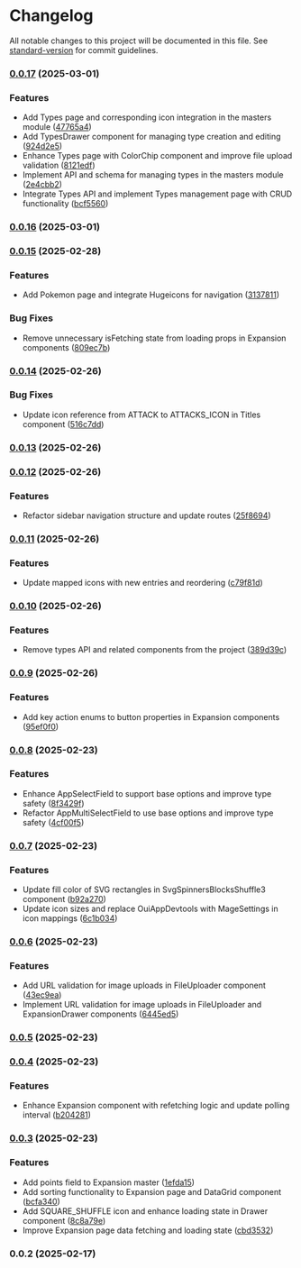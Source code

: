 # Changelog

All notable changes to this project will be documented in this file. See [standard-version](https://github.com/conventional-changelog/standard-version) for commit guidelines.

### [0.0.17](https://github.com/hishamktd/pokemon-cards/compare/v0.0.16...v0.0.17) (2025-03-01)


### Features

* Add Types page and corresponding icon integration in the masters module ([47765a4](https://github.com/hishamktd/pokemon-cards/commit/47765a479da76e6d86a57f2d03e2da3f69679360))
* Add TypesDrawer component for managing type creation and editing ([924d2e5](https://github.com/hishamktd/pokemon-cards/commit/924d2e543209c4c484debc4d22afbe8757812075))
* Enhance Types page with ColorChip component and improve file upload validation ([8121edf](https://github.com/hishamktd/pokemon-cards/commit/8121edf066569156854007d807fb32dbcd5db0fb))
* Implement API and schema for managing types in the masters module ([2e4cbb2](https://github.com/hishamktd/pokemon-cards/commit/2e4cbb210743535bc1cd7074edf469d209211f64))
* Integrate Types API and implement Types management page with CRUD functionality ([bcf5560](https://github.com/hishamktd/pokemon-cards/commit/bcf5560167622a4f2513edbabdb9ff0ef5bbff34))

### [0.0.16](https://github.com/hishamktd/pokemon-cards/compare/v0.0.15...v0.0.16) (2025-03-01)

### [0.0.15](https://github.com/hishamktd/pokemon-cards/compare/v0.0.14...v0.0.15) (2025-02-28)


### Features

* Add Pokemon page and integrate Hugeicons for navigation ([3137811](https://github.com/hishamktd/pokemon-cards/commit/31378112d0a93ad85217f01134ea9c5a201d3f8c))


### Bug Fixes

* Remove unnecessary isFetching state from loading props in Expansion components ([809ec7b](https://github.com/hishamktd/pokemon-cards/commit/809ec7bd6511fab609870f3e0bc7fa480ab2ff76))

### [0.0.14](https://github.com/hishamktd/pokemon-cards/compare/v0.0.13...v0.0.14) (2025-02-26)


### Bug Fixes

* Update icon reference from ATTACK to ATTACKS_ICON in Titles component ([516c7dd](https://github.com/hishamktd/pokemon-cards/commit/516c7dd84586c288d944c121133eb6dcd5579087))

### [0.0.13](https://github.com/hishamktd/pokemon-cards/compare/v0.0.12...v0.0.13) (2025-02-26)

### [0.0.12](https://github.com/hishamktd/pokemon-cards/compare/v0.0.11...v0.0.12) (2025-02-26)


### Features

* Refactor sidebar navigation structure and update routes ([25f8694](https://github.com/hishamktd/pokemon-cards/commit/25f8694128836d915f6cb52d2039e9aa995075cf))

### [0.0.11](https://github.com/hishamktd/pokemon-cards/compare/v0.0.10...v0.0.11) (2025-02-26)


### Features

* Update mapped icons with new entries and reordering ([c79f81d](https://github.com/hishamktd/pokemon-cards/commit/c79f81d2a236cf5eb7db053ac54958c796eecfea))

### [0.0.10](https://github.com/hishamktd/pokemon-cards/compare/v0.0.9...v0.0.10) (2025-02-26)


### Features

* Remove types API and related components from the project ([389d39c](https://github.com/hishamktd/pokemon-cards/commit/389d39c06049180a8eb954ca85231bc9eda26fba))

### [0.0.9](https://github.com/hishamktd/pokemon-cards/compare/v0.0.8...v0.0.9) (2025-02-26)


### Features

* Add key action enums to button properties in Expansion components ([95ef0f0](https://github.com/hishamktd/pokemon-cards/commit/95ef0f03c1f80f5bac625f8eb1814611946c28bc))

### [0.0.8](https://github.com/hishamktd/pokemon-cards/compare/v0.0.7...v0.0.8) (2025-02-23)


### Features

* Enhance AppSelectField to support base options and improve type safety ([8f3429f](https://github.com/hishamktd/pokemon-cards/commit/8f3429f4881aba84d8f8da0fd36ca8a4fb5719db))
* Refactor AppMultiSelectField to use base options and improve type safety ([4cf00f5](https://github.com/hishamktd/pokemon-cards/commit/4cf00f5c95870cb4fc035d9facde34c043ce826f))

### [0.0.7](https://github.com/hishamktd/pokemon-cards/compare/v0.0.6...v0.0.7) (2025-02-23)


### Features

* Update fill color of SVG rectangles in SvgSpinnersBlocksShuffle3 component ([b92a270](https://github.com/hishamktd/pokemon-cards/commit/b92a270953bf411e6a3880e9aa1f9b0edb812029))
* Update icon sizes and replace OuiAppDevtools with MageSettings in icon mappings ([6c1b034](https://github.com/hishamktd/pokemon-cards/commit/6c1b03418ee2ffbcfcf32d9405749adc17ec49db))

### [0.0.6](https://github.com/hishamktd/pokemon-cards/compare/v0.0.5...v0.0.6) (2025-02-23)


### Features

* Add URL validation for image uploads in FileUploader component ([43ec9ea](https://github.com/hishamktd/pokemon-cards/commit/43ec9eadb02b1518793755267108e22a32a2d68b))
* Implement URL validation for image uploads in FileUploader and ExpansionDrawer components ([6445ed5](https://github.com/hishamktd/pokemon-cards/commit/6445ed5f34d38a10d7ae63d8d65366b95238725e))

### [0.0.5](https://github.com/hishamktd/pokemon-cards/compare/v0.0.4...v0.0.5) (2025-02-23)

### [0.0.4](https://github.com/hishamktd/pokemon-cards/compare/v0.0.3...v0.0.4) (2025-02-23)


### Features

* Enhance Expansion component with refetching logic and update polling interval ([b204281](https://github.com/hishamktd/pokemon-cards/commit/b204281649413ecd72f328965998dfbcbdf16852))

### [0.0.3](https://github.com/hishamktd/pokemon-cards/compare/v0.0.2...v0.0.3) (2025-02-23)


### Features

* Add points field to Expansion master ([1efda15](https://github.com/hishamktd/pokemon-cards/commit/1efda15225241caa93a54a93a6424f595151aa0b))
* Add sorting functionality to Expansion page and DataGrid component ([bcfa340](https://github.com/hishamktd/pokemon-cards/commit/bcfa340cf8713395475dcf643c82c414c0c785a9))
* Add SQUARE_SHUFFLE icon and enhance loading state in Drawer component ([8c8a79e](https://github.com/hishamktd/pokemon-cards/commit/8c8a79e93b1e70a798659c90fd2d54eedef6891e))
* Improve Expansion page data fetching and loading state ([cbd3532](https://github.com/hishamktd/pokemon-cards/commit/cbd3532a42f49c155e2b649b45689e7a55fa1f12))

### 0.0.2 (2025-02-17)

